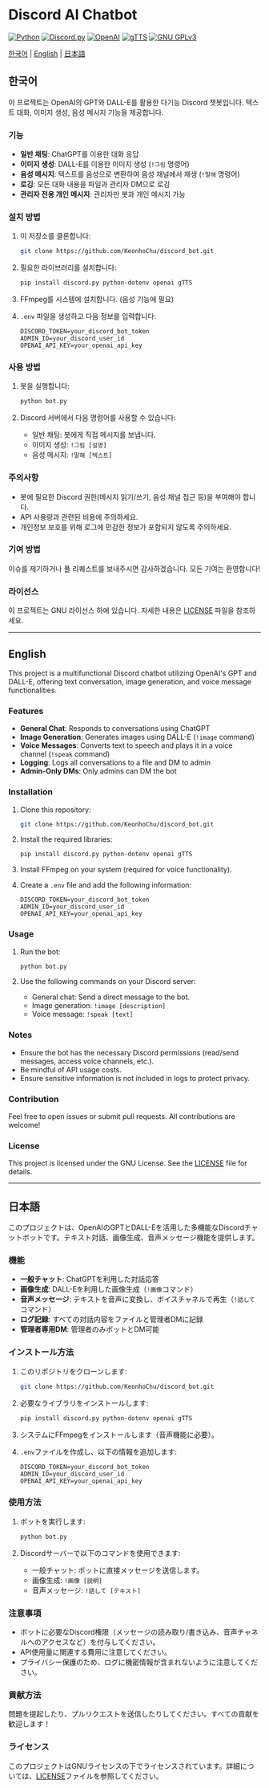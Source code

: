 
# Discord AI Chatbot

[![Python](https://img.shields.io/badge/Python-3.8%2B-blue)](https://www.python.org/)
[![Discord.py](https://img.shields.io/badge/Discord.py-1.7.3-blue)](https://github.com/Rapptz/discord.py)
[![OpenAI](https://img.shields.io/badge/OpenAI-GPT--4o-brightgreen)](https://openai.com/)
[![gTTS](https://img.shields.io/badge/gTTS-2.2.3-green)](https://pypi.org/project/gTTS/)
[![GNU GPLv3](https://img.shields.io/badge/license-GNU%20GPLv3-blue)](https://www.gnu.org/licenses/gpl-3.0)

[한국어](#한국어) | [English](#english) | [日本語](#日本語)

## 한국어

이 프로젝트는 OpenAI의 GPT와 DALL-E를 활용한 다기능 Discord 챗봇입니다. 텍스트 대화, 이미지 생성, 음성 메시지 기능을 제공합니다.

### 기능

- **일반 채팅**: ChatGPT를 이용한 대화 응답
- **이미지 생성**: DALL-E를 이용한 이미지 생성 (`!그림` 명령어)
- **음성 메시지**: 텍스트를 음성으로 변환하여 음성 채널에서 재생 (`!말해` 명령어)
- **로깅**: 모든 대화 내용을 파일과 관리자 DM으로 로깅
- **관리자 전용 개인 메시지**: 관리자만 봇과 개인 메시지 가능

### 설치 방법

1. 이 저장소를 클론합니다:
   ```sh
   git clone https://github.com/KeonhoChu/discord_bot.git
   ```

2. 필요한 라이브러리를 설치합니다:
   ```sh
   pip install discord.py python-dotenv openai gTTS
   ```

3. FFmpeg를 시스템에 설치합니다. (음성 기능에 필요)

4. `.env` 파일을 생성하고 다음 정보를 입력합니다:
   ```env
   DISCORD_TOKEN=your_discord_bot_token
   ADMIN_ID=your_discord_user_id
   OPENAI_API_KEY=your_openai_api_key
   ```

### 사용 방법

1. 봇을 실행합니다:
   ```sh
   python bot.py
   ```

2. Discord 서버에서 다음 명령어를 사용할 수 있습니다:
   - 일반 채팅: 봇에게 직접 메시지를 보냅니다.
   - 이미지 생성: `!그림 [설명]`
   - 음성 메시지: `!말해 [텍스트]`

### 주의사항

- 봇에 필요한 Discord 권한(메시지 읽기/쓰기, 음성 채널 접근 등)을 부여해야 합니다.
- API 사용량과 관련된 비용에 주의하세요.
- 개인정보 보호를 위해 로그에 민감한 정보가 포함되지 않도록 주의하세요.

### 기여 방법

이슈를 제기하거나 풀 리퀘스트를 보내주시면 감사하겠습니다. 모든 기여는 환영합니다!

### 라이선스

이 프로젝트는 GNU 라이선스 하에 있습니다. 자세한 내용은 [LICENSE](LICENSE) 파일을 참조하세요.

---

## English

This project is a multifunctional Discord chatbot utilizing OpenAI's GPT and DALL-E, offering text conversation, image generation, and voice message functionalities.

### Features

- **General Chat**: Responds to conversations using ChatGPT
- **Image Generation**: Generates images using DALL-E (`!image` command)
- **Voice Messages**: Converts text to speech and plays it in a voice channel (`!speak` command)
- **Logging**: Logs all conversations to a file and DM to admin
- **Admin-Only DMs**: Only admins can DM the bot

### Installation

1. Clone this repository:
   ```sh
   git clone https://github.com/KeonhoChu/discord_bot.git
   ```

2. Install the required libraries:
   ```sh
   pip install discord.py python-dotenv openai gTTS
   ```

3. Install FFmpeg on your system (required for voice functionality).

4. Create a `.env` file and add the following information:
   ```env
   DISCORD_TOKEN=your_discord_bot_token
   ADMIN_ID=your_discord_user_id
   OPENAI_API_KEY=your_openai_api_key
   ```

### Usage

1. Run the bot:
   ```sh
   python bot.py
   ```

2. Use the following commands on your Discord server:
   - General chat: Send a direct message to the bot.
   - Image generation: `!image [description]`
   - Voice message: `!speak [text]`

### Notes

- Ensure the bot has the necessary Discord permissions (read/send messages, access voice channels, etc.).
- Be mindful of API usage costs.
- Ensure sensitive information is not included in logs to protect privacy.

### Contribution

Feel free to open issues or submit pull requests. All contributions are welcome!

### License

This project is licensed under the GNU License. See the [LICENSE](LICENSE) file for details.

---

## 日本語

このプロジェクトは、OpenAIのGPTとDALL-Eを活用した多機能なDiscordチャットボットです。テキスト対話、画像生成、音声メッセージ機能を提供します。

### 機能

- **一般チャット**: ChatGPTを利用した対話応答
- **画像生成**: DALL-Eを利用した画像生成（`!画像`コマンド）
- **音声メッセージ**: テキストを音声に変換し、ボイスチャネルで再生（`!話して`コマンド）
- **ログ記録**: すべての対話内容をファイルと管理者DMに記録
- **管理者専用DM**: 管理者のみボットとDM可能

### インストール方法

1. このリポジトリをクローンします:
   ```sh
   git clone https://github.com/KeonhoChu/discord_bot.git
   ```

2. 必要なライブラリをインストールします:
   ```sh
   pip install discord.py python-dotenv openai gTTS
   ```

3. システムにFFmpegをインストールします（音声機能に必要）。

4. `.env`ファイルを作成し、以下の情報を追加します:
   ```env
   DISCORD_TOKEN=your_discord_bot_token
   ADMIN_ID=your_discord_user_id
   OPENAI_API_KEY=your_openai_api_key
   ```

### 使用方法

1. ボットを実行します:
   ```sh
   python bot.py
   ```

2. Discordサーバーで以下のコマンドを使用できます:
   - 一般チャット: ボットに直接メッセージを送信します。
   - 画像生成: `!画像 [説明]`
   - 音声メッセージ: `!話して [テキスト]`

### 注意事項

- ボットに必要なDiscord権限（メッセージの読み取り/書き込み、音声チャネルへのアクセスなど）を付与してください。
- API使用量に関連する費用に注意してください。
- プライバシー保護のため、ログに機密情報が含まれないように注意してください。

### 貢献方法

問題を提起したり、プルリクエストを送信したりしてください。すべての貢献を歓迎します！

### ライセンス

このプロジェクトはGNUライセンスの下でライセンスされています。詳細については、[LICENSE](LICENSE)ファイルを参照してください。
```
